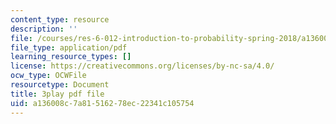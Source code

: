 ```yaml
---
content_type: resource
description: ''
file: /courses/res-6-012-introduction-to-probability-spring-2018/a136008c7a81516278ec22341c105754_z1lAn4GMaFs.pdf
file_type: application/pdf
learning_resource_types: []
license: https://creativecommons.org/licenses/by-nc-sa/4.0/
ocw_type: OCWFile
resourcetype: Document
title: 3play pdf file
uid: a136008c-7a81-5162-78ec-22341c105754
---
```

